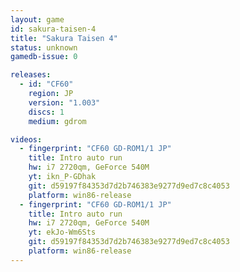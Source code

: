 ```yaml
---
layout: game
id: sakura-taisen-4
title: "Sakura Taisen 4"
status: unknown
gamedb-issue: 0

releases:
  - id: "CF60"
    region: JP
    version: "1.003"
    discs: 1
    medium: gdrom

videos:
  - fingerprint: "CF60 GD-ROM1/1 JP"
    title: Intro auto run
    hw: i7 2720qm, GeForce 540M
    yt: ikn_P-GDhak
    git: d59197f84353d7d2b746383e9277d9ed7c8c4053
    platform: win86-release
  - fingerprint: "CF60 GD-ROM1/1 JP"
    title: Intro auto run
    hw: i7 2720qm, GeForce 540M
    yt: ekJo-Wm6Sts
    git: d59197f84353d7d2b746383e9277d9ed7c8c4053
    platform: win86-release
---
```

